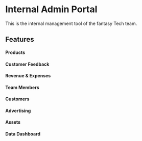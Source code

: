 # Internal Admin Portal

This is the internal management tool of the fantasy Tech team.

## Features

#### Products
#### Customer Feedback
#### Revenue & Expenses
#### Team Members
#### Customers
#### Advertising
#### Assets
#### Data Dashboard

